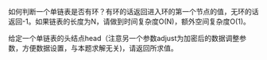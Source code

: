 如何判断一个单链表是否有环？有环的话返回进入环的第一个节点的值，无环的话返回-1。如果链表的长度为N，请做到时间复杂度O(N)，额外空间复杂度O(1)。

给定一个单链表的头结点head（注意另一个参数adjust为加密后的数据调整参数，方便数据设置，与本题求解无关)，请返回所求值。